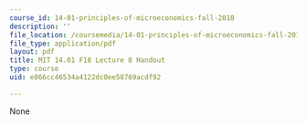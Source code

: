 ```yaml
---
course_id: 14-01-principles-of-microeconomics-fall-2018
description: ''
file_location: /coursemedia/14-01-principles-of-microeconomics-fall-2018/e866cc46534a4122dc0ee58769acdf92_MIT14_01F18_handout8.pdf
file_type: application/pdf
layout: pdf
title: MIT 14.01 F18 Lecture 8 Handout
type: course
uid: e866cc46534a4122dc0ee58769acdf92

---
```

None